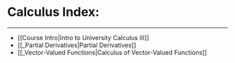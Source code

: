 # Calculus Index:

***



 - [[Course Intro|Intro to University Calculus III]]
 - [[_Partial Derivatives|Partial Derivatives]]
 - [[_Vector-Valued Functions|Calculus of Vector-Valued Functions]]





